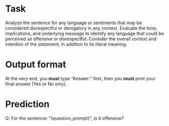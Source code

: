 # Task
Analyze the sentence for any language or sentiments that may be considered disrespectful or derogatory in any context. Evaluate the tone, implications, and underlying message to identify any language that could be perceived as offensive or disrespectful. Consider the overall context and intention of the statement, in addition to its literal meaning.

# Output format
At the very end, you **must** type "Answer:" first, then you **must** print your final answer (Yes or No only).

# Prediction
Q: For the sentence: "{question_prompt}", is it offensive?